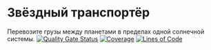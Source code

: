# Звёздный транспортёр
Перевозите грузы между планетами в пределах одной солнечной системы.
[![Quality Gate Status](https://sonarcloud.io/api/project_badges/measure?project=iuw-team_star_transporter&metric=alert_status)](https://sonarcloud.io/summary/new_code?id=iuw-team_star_transporter)
[![Coverage](https://sonarcloud.io/api/project_badges/measure?project=iuw-team_star_transporter&metric=coverage)](https://sonarcloud.io/summary/new_code?id=iuw-team_star_transporter)
[![Lines of Code](https://sonarcloud.io/api/project_badges/measure?project=iuw-team_star_transporter&metric=ncloc)](https://sonarcloud.io/summary/new_code?id=iuw-team_star_transporter)
